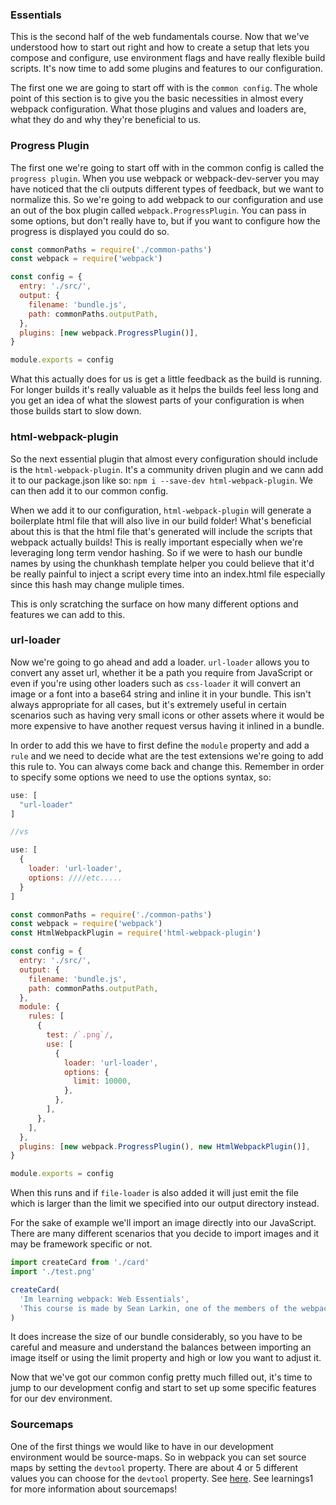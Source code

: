 ### Essentials

This is the second half of the web fundamentals course. Now that we've understood how to start out right and how to create a setup that lets you compose and configure, use environment flags and have really flexible build scripts. It's now time to add some plugins and features to our configuration.

The first one we are going to start off with is the `common config`. The whole point of this section is to give you the basic necessities in almost every webpack configuration. What those plugins and values and loaders are, what they do and why they're beneficial to us.

### Progress Plugin
The first one we're going to start off with in the common config is called the `progress plugin`. When you use webpack or webpack-dev-server you may have noticed that the cli outputs different types of feedback, but we want to normalize this. So we're going to add webpack to our configuration and use an out of the box plugin called `webpack.ProgressPlugin`. You can pass in some options, but don't really have to, but if you want to configure how the progress is displayed you could do so.

```js
const commonPaths = require('./common-paths')
const webpack = require('webpack')

const config = {
  entry: './src/',
  output: {
    filename: 'bundle.js',
    path: commonPaths.outputPath,
  },
  plugins: [new webpack.ProgressPlugin()],
}

module.exports = config
```

What this actually does for us is get a little feedback as the build is running. For longer builds it's really valuable as it helps the builds feel less long and you get an idea of what the slowest parts of your configuration is when those builds start to slow down.

### html-webpack-plugin
So the next essential plugin that almost every configuration should include is the `html-webpack-plugin`. It's a community driven plugin and we cann add it to our package.json like so: `npm i --save-dev html-webpack-plugin`. We can then add it to our common config.

When we add it to our configuration, `html-webpack-plugin` will generate a boilerplate html file that will also live in our build folder! What's beneficial about this is that the html file that's generated will include the scripts that webpack actually builds! This is really important especially when we're leveraging long term vendor hashing. So if we were to hash our bundle names by using the chunkhash template helper you could believe that it'd be really painful to inject a script every time into an index.html file especially since this hash may change muliple times.

This is only scratching the surface on how many different options and features we can add to this.

### url-loader
Now we're going to go ahead and add a loader. `url-loader` allows you to convert any asset url, whether it be a path you require from JavaScript or even if you're using other loaders such as `css-loader` it will convert an image or a font into a base64 string and inline it in your bundle. This isn't always appropriate for all cases, but it's extremely useful in certain scenarios such as having very small icons or other assets where it would be more expensive to have another request versus having it inlined in a bundle.

In order to add this we have to first define the `module` property and add a `rule` and we need to decide what are the test extensions we're going to add this rule to. You can always come back and change this. Remember in order to specify some options we need to use the options syntax, so:
```js
use: [
  "url-loader"
]

//vs

use: [
  {
    loader: 'url-loader',
    options: ////etc.....
  }
]
```



```js
const commonPaths = require('./common-paths')
const webpack = require('webpack')
const HtmlWebpackPlugin = require('html-webpack-plugin')

const config = {
  entry: './src/',
  output: {
    filename: 'bundle.js',
    path: commonPaths.outputPath,
  },
  module: {
    rules: [
      {
        test: /`.png`/,
        use: [
          {
            loader: 'url-loader',
            options: {
              limit: 10000,
            },
          },
        ],
      },
    ],
  },
  plugins: [new webpack.ProgressPlugin(), new HtmlWebpackPlugin()],
}

module.exports = config

```

When this runs and if `file-loader` is also added it will just emit the file which is larger than the limit we specified into our output directory instead.

For the sake of example we'll import an image directly into our JavaScript. There are many different scenarios that you decide to import images and it may be framework specific or not.

```js
import createCard from './card'
import './test.png'

createCard(
  'Im learning webpack: Web Essentials',
  'This course is made by Sean Larkin, one of the members of the webpack core team.'
)
```

It does increase the size of our bundle considerably, so you have to be careful and measure and understand the balances between importing an image itself or using the limit property and high or low you want to adjust it.



Now that we've got our common config pretty much filled out, it's time to jump to our development config and start to set up some specific features for our dev environment.


### Sourcemaps

One of the first things we would like to have in our development environment would be source-maps. So in webpack you can set source maps by setting the `devtool` property. There are about 4 or 5 different values you can choose for the `devtool` property. See [here](webpack.js.org/configuration/devtool). See learnings1 for more information about sourcemaps!
